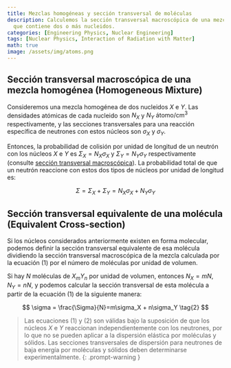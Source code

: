 ```yaml
---
title: Mezclas homogéneas y sección transversal de moléculas
description: Calculemos la sección transversal macroscópica de una mezcla homogénea
  que contiene dos o más nucleidos.
categories: [Engineering Physics, Nuclear Engineering]
tags: [Nuclear Physics, Interaction of Radiation with Matter]
math: true
image: /assets/img/atoms.png
---
```

## Sección transversal macroscópica de una mezcla homogénea (Homogeneous Mixture)
Consideremos una mezcla homogénea de dos nucleidos $X$ e $Y$. Las densidades atómicas de cada nucleido son $N_X$ y $N_Y$ $\text{átomo/cm}^3$ respectivamente, y las secciones transversales para una reacción específica de neutrones con estos núcleos son $\sigma_X$ y $\sigma_Y$. 

Entonces, la probabilidad de colisión por unidad de longitud de un neutrón con los núcleos $X$ e $Y$ es $\Sigma_X=N_X\sigma_X$ y $\Sigma_Y=N_Y\sigma_Y$ respectivamente (consulte [sección transversal macroscópica](/posts/Neutron-Interactions-and-Cross-sections/#sección-eficaz-macroscópica-macroscopic-cross-section)). La probabilidad total de que un neutrón reaccione con estos dos tipos de núcleos por unidad de longitud es:

$$ \Sigma = \Sigma_X + \Sigma_Y = N_X\sigma_X + N_Y\sigma_Y \tag{1}$$

## Sección transversal equivalente de una molécula (Equivalent Cross-section)
Si los núcleos considerados anteriormente existen en forma molecular, podemos definir la sección transversal equivalente de esa molécula dividiendo la sección transversal macroscópica de la mezcla calculada por la ecuación (1) por el número de moléculas por unidad de volumen.

Si hay $N$ moléculas de $X_mY_n$ por unidad de volumen, entonces $N_X=mN$, $N_Y=nN$, y podemos calcular la sección transversal de esta molécula a partir de la ecuación (1) de la siguiente manera:

$$ \sigma = \frac{\Sigma}{N}=m\sigma_X + n\sigma_Y \tag{2} $$

> Las ecuaciones (1) y (2) son válidas bajo la suposición de que los núcleos $X$ e $Y$ reaccionan independientemente con los neutrones, por lo que no se pueden aplicar a la dispersión elástica por moléculas y sólidos.
> Las secciones transversales de dispersión para neutrones de baja energía por moléculas y sólidos deben determinarse experimentalmente.
{: .prompt-warning }
